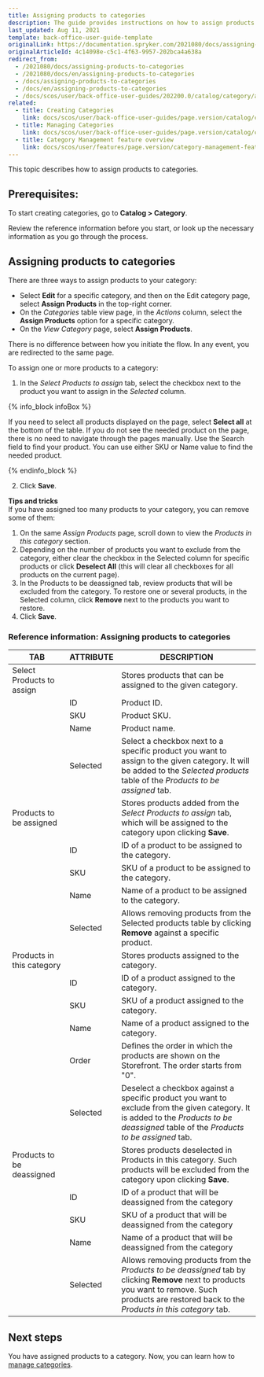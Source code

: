 ```yaml
---
title: Assigning products to categories
description: The guide provides instructions on how to assign products to the category in the Back Office.
last_updated: Aug 11, 2021
template: back-office-user-guide-template
originalLink: https://documentation.spryker.com/2021080/docs/assigning-products-to-categories
originalArticleId: 4c14098e-c5c1-4f63-9957-202bca4a638a
redirect_from:
  - /2021080/docs/assigning-products-to-categories
  - /2021080/docs/en/assigning-products-to-categories
  - /docs/assigning-products-to-categories
  - /docs/en/assigning-products-to-categories
  - /docs/scos/user/back-office-user-guides/202200.0/catalog/category/assigning-products-to-categories.html
related:
  - title: Creating Categories
    link: docs/scos/user/back-office-user-guides/page.version/catalog/category/creating-categories.html
  - title: Managing Categories
    link: docs/scos/user/back-office-user-guides/page.version/catalog/category/managing-categories.html
  - title: Category Management feature overview
    link: docs/scos/user/features/page.version/category-management-feature-overview.html
---
```


This topic describes how to assign products to categories.

## Prerequisites:

To start creating categories, go to **Catalog&nbsp;<span aria-label="and then">></span> Category**.

Review the reference information before you start, or look up the necessary information as you go through the process.

## Assigning products to categories

There are three ways to assign products to your category:
* Select **Edit** for a specific category, and then on the Edit category page, select **Assign Products** in the top-right corner.
* On the *Categories* table view page, in the *Actions* column, select the **Assign Products** option for a specific category.
*  On the *View Category* page, select **Assign Products**.

There is no difference between how you initiate the flow. In any event, you are redirected to the same page.

To assign one or more products to a category:
1. In the *Select Products to assign* tab, select the checkbox next to the product you want to assign in the *Selected* column.

{% info_block infoBox %}

 If you need to select all products displayed on the page, select **Select all** at the bottom of the table. If you do not see the needed product on the page, there is no need to navigate through the pages manually. Use the Search field to find your product. You can use either SKU or Name value to find the needed product.

{% endinfo_block %}

2. Click **Save**.

**Tips and tricks**
<br>If you have assigned too many products to your category, you can remove some of them:
1. On the same *Assign Products* page, scroll down to view the *Products in this category* section.
2. Depending on the number of products you want to exclude from the category, either clear the checkbox in the Selected column for specific products or click **Deselect All** (this will clear all checkboxes for all products on the current page).
3. In the Products to be deassigned tab, review products that will be excluded from the category. To restore one or several products, in the Selected column, click **Remove** next to the products you want to restore.
4. Click **Save**.

### Reference information: Assigning products to categories

| TAB | ATTRIBUTE | DESCRIPTION |
|-|-|-|
| Select Products to assign |   | Stores products that can be assigned to the given category. |
|   | ID | Product ID. |
|   | SKU | Product SKU. |
|   | Name | Product name. |
|   | Selected | Select a checkbox next to a specific product you want to assign to the given category. It will be added to the *Selected products* table of the *Products to be assigned* tab. |
| Products to be assigned |   | Stores products added from the *Select Products to assign* tab, which will be assigned to the category upon clicking **Save**. |
|   | ID | ID of a product to be assigned to the category. |
|   | SKU | SKU of a product to be assigned to the category. |
|   | Name | Name of a product to be assigned to the category. |
|   | Selected | Allows removing products from the Selected products table by clicking **Remove** against a specific product. |
| Products in this category |   | Stores products assigned to the category. |
|   | ID | ID of a product assigned to the category. |
|   | SKU | SKU of a product assigned to the category. |
|   | Name | Name of a product assigned to the category. |
|   | Order | Defines the order in which the products are shown on the Storefront. The order starts from "0". |
|   | Selected | Deselect a checkbox against a specific product you want to exclude from the given category. It is added to the *Products to be deassigned* table of the *Products to be assigned* tab. |
| Products to be deassigned |   | Stores products deselected in Products in this category. Such products will be excluded from the category upon clicking **Save**. |
|   | ID | ID of a product that will be deassigned from the category |
|   | SKU | SKU of a product that will be deassigned from the category |
|   | Name | Name of a product that will be deassigned from the category |
|   | Selected | Allows removing products from the *Products to be deassigned* tab by clicking **Remove** next to products you want to remove. Such products are restored back to the *Products in this category* tab. |

## Next steps

You have assigned products to a category. Now, you can learn how to [manage categories](/docs/scos/user/back-office-user-guides/{{page.version}}/catalog/category/managing-categories.html).
